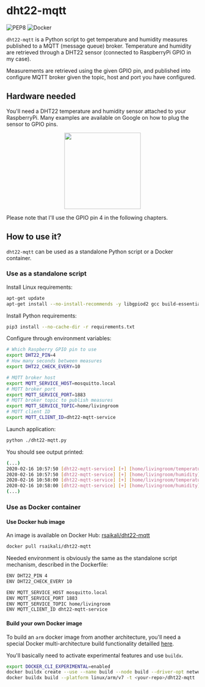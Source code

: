 # dht22-mqtt

![PEP8](https://github.com/rsaikali/dht22-mqtt/workflows/PEP8/badge.svg)
![Docker](https://github.com/rsaikali/dht22-mqtt/workflows/Docker/badge.svg)

`dht22-mqtt` is a Python script to get temperature and humidity measures published to a MQTT (message queue) broker.
Temperature and humidity are retrieved through a DHT22 sensor (connected to RaspberryPi GPIO in my case).

Measurements are retrieved using the given GPIO pin, and published into configure MQTT broker given the topic, host and port you have configured.

## Hardware needed

You'll need a DHT22 temperature and humidity sensor attached to your RaspberryPi.
Many examples are available on Google on how to plug the sensor to GPIO pins.

<p align="center"><img src="https://img3.bgxcdn.com/thumb/large/2014/xiemeijuan/07/SKU146979/SKU146979a.jpg" width="200" height="200"></p>

Please note that I'll use the GPIO pin 4 in the following chapters.

## How to use it?

`dht22-mqtt` can be used as a standalone Python script or a Docker container.

### Use as a standalone script

Install Linux requirements:

```sh
apt-get update
apt-get install --no-install-recommends -y libgpiod2 gcc build-essential
```

Install Python requirements:

```sh
pip3 install --no-cache-dir -r requirements.txt
```

Configure through environment variables:

```sh
# Which Raspberry GPIO pin to use
export DHT22_PIN=4
# How many seconds between measures
export DHT22_CHECK_EVERY=10

# MQTT broker host
export MQTT_SERVICE_HOST=mosquitto.local
# MQTT broker port
export MQTT_SERVICE_PORT=1883
# MQTT broker topic to publish measures
export MQTT_SERVICE_TOPIC=home/livingroom
# MQTT client ID
export MQTT_CLIENT_ID=dht22-mqtt-service
```

Launch application:

```sh
python ./dht22-mqtt.py
```

You should see output printed:
```sh
(...)
2020-02-16 10:57:50 [dht22-mqtt-service] [+] [home/livingroom/temperature] --- 20.7°C ---> [mosquitto.local:1883]
2020-02-16 10:57:50 [dht22-mqtt-service] [+] [home/livingroom/humidity] ------ 55.7% ----> [mosquitto.local:1883]
2020-02-16 10:58:00 [dht22-mqtt-service] [+] [home/livingroom/temperature] --- 20.9°C ---> [mosquitto.local:1883]
2020-02-16 10:58:00 [dht22-mqtt-service] [+] [home/livingroom/humidity] ------ 55.8% ----> [mosquitto.local:1883]
(...)
```

### Use as Docker container

#### Use Docker hub image

An image is available on Docker Hub: [rsaikali/dht22-mqtt](https://hub.docker.com/r/rsaikali/dht22-mqtt)

```sh
docker pull rsaikali/dht22-mqtt
```

Needed environment is obviously the same as the standalone script mechanism, described in the Dockerfile:

```sh
ENV DHT22_PIN 4
ENV DHT22_CHECK_EVERY 10

ENV MQTT_SERVICE_HOST mosquitto.local
ENV MQTT_SERVICE_PORT 1883
ENV MQTT_SERVICE_TOPIC home/livingroom
ENV MQTT_CLIENT_ID dht22-mqtt-service
```

#### Build your own Docker image

To build an `arm` docker image from another architecture, you'll need a special Docker multi-architecture build functionality detailled [here](https://community.arm.com/developer/tools-software/tools/b/tools-software-ides-blog/posts/getting-started-with-docker-for-arm-on-linux).

You'll basically need to activate experimental features and use `buildx`.

```sh
export DOCKER_CLI_EXPERIMENTAL=enabled
docker buildx create --use --name build --node build --driver-opt network=host
docker buildx build --platform linux/arm/v7 -t <your-repo>/dht22-mqtt .
```

